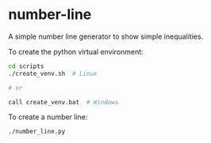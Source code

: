# number-line

A simple number line generator to show simple inequalities.

To create the python virtual environment:

```bash
cd scripts
./create_venv.sh  # Linux

# or

call create_venv.bat  # Windows
```

To create a number line:

```bash
./number_line.py
```
